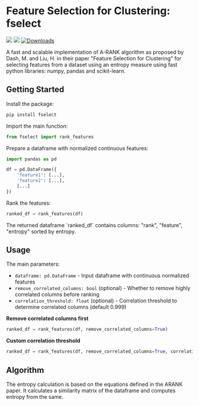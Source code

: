 # Feature Selection for Clustering: fselect

![](https://img.shields.io/github/license/billodalroy/fselect?color=blue&style=flat-square)
![](https://img.shields.io/pypi/v/fselect?color=green&style=flat-square)
[![Downloads](https://pepy.tech/badge/fselect)](https://pepy.tech/project/fselect)

A fast and scalable implementation of A-RANK algorithm as proposed
by Dash, M. and Liu, H. in their paper "Feature Selection for Clustering" for selecting features
from a dataset using an entropy measure using fast python libraries: numpy, pandas and scikit-learn.

## Getting Started  

Install the package:

```bash
pip install fselect
```

Import the main function:

```python
from fselect import rank_features  
```

Prepare a dataframe with normalized continuous features:  

```python  
import pandas as pd

df = pd.DataFrame({
    'feature1': [...],
    'feature2': [...],    
    [...]
})
```

Rank the features:

```python
ranked_df = rank_features(df)  
```

The returned dataframe \`ranked_df\` contains columns: "rank", "feature", "entropy" sorted by entropy.

## Usage

The main parameters:  

- `dataframe: pd.DataFrame` - Input dataframe with continuous normalized features
- `remove_correlated_columns: bool` (optional) - Whether to remove highly correlated columns before ranking
- `correlation_threshold: float` (optional) - Correlation threshold to determine correlated columns (default 0.999)

**Remove correlated columns first**

```python
ranked_df = rank_features(df, remove_correlated_columns=True)  
```

**Custom correlation threshold**   

```python
ranked_df = rank_features(df, remove_correlated_columns=True, correlation_threshold=0.95) 
```

## Algorithm  

The entropy calculation is based on the equations defined in the ARANK paper. It calculates a similarity matrix of the dataframe and computes entropy from the same.
